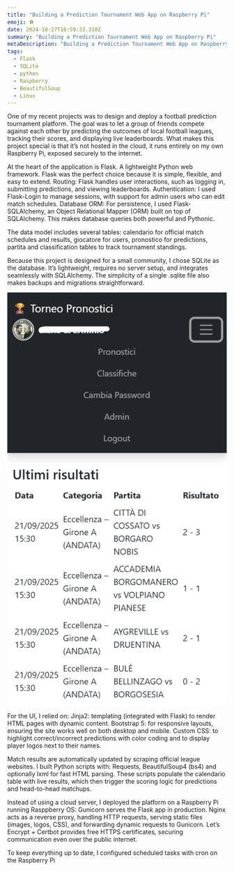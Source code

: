 ```yaml
---
title: "Building a Prediction Tournament Web App on Raspberry Pi"
emoji: ⚽
date: 2024-10-27T16:59:33.310Z
summary: "Building a Prediction Tournament Web App on Raspberry Pi"
metaDescription: "Building a Prediction Tournament Web App on Raspberry Pi"
tags:
  - Flask
  - SQLite
  - python
  - Raspberry
  - BeautifulSoup
  - Linux
---
```

One of my recent projects was to design and deploy a football prediction tournament platform. The goal was to let a group of friends compete against each other by predicting the outcomes of local football leagues, tracking their scores, and displaying live leaderboards. What makes this project special is that it’s not hosted in the cloud, it runs entirely on my own Raspberry Pi, exposed securely to the internet.

At the heart of the application is Flask. A lightweight Python web framework. Flask was the perfect choice because it is simple, flexible, and easy to extend.
Routing: Flask handles user interactions, such as logging in, submitting predictions, and viewing leaderboards.
Authentication: I used Flask-Login to manage sessions, with support for admin users who can edit match schedules.
Database ORM: For persistence, I used Flask-SQLAlchemy, an Object Relational Mapper (ORM) built on top of SQLAlchemy. This makes database queries both powerful and Pythonic.

The data model includes several tables:
calendario for official match schedules and results, giocatore for users, pronostico for predictions, partita and classification tables to track tournament standings.

Because this project is designed for a small community, I chose SQLite as the database. It’s lightweight, requires no server setup, and integrates seamlessly with SQLAlchemy. The simplicity of a single .sqlite file also makes backups and migrations straightforward.

![](/src/assets/img/pronostici.jpeg)

For the UI, I relied on:
Jinja2: templating (integrated with Flask) to render HTML pages with dynamic content.
Bootstrap 5: for responsive layouts, ensuring the site works well on both desktop and mobile.
Custom CSS: to highlight correct/incorrect predictions with color coding and to display player logos next to their names.

Match results are automatically updated by scraping official league websites. I built Python scripts with:
Requests, BeautifulSoup4 (bs4) and optionally lxml for fast HTML parsing.
These scripts populate the calendario table with live results, which then trigger the scoring logic for predictions and head-to-head matchups.

Instead of using a cloud server, I deployed the platform on a Raspberry Pi running Rasppberry OS:
Gunicorn serves the Flask app in production.
Nginx acts as a reverse proxy, handling HTTP requests, serving static files (images, logos, CSS), and forwarding dynamic requests to Gunicorn.
Let’s Encrypt + Certbot provides free HTTPS certificates, securing communication even over the public internet.

To keep everything up to date, I configured scheduled tasks with cron on the Raspberry Pi
